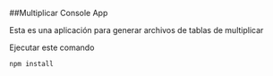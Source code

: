 ##Multiplicar Console App

Esta es una aplicación para generar archivos de tablas de multiplicar

Ejecutar este comando

```
npm install
```